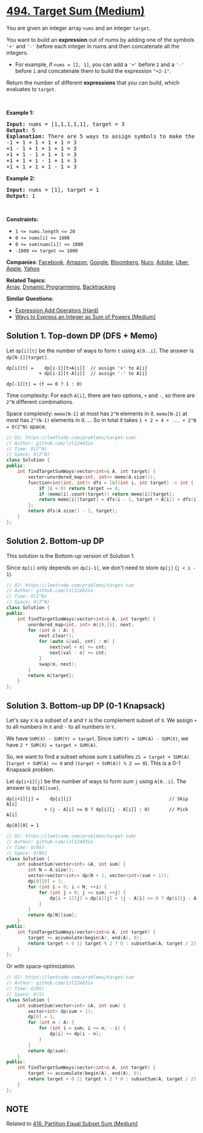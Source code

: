 # [494. Target Sum (Medium)](https://leetcode.com/problems/target-sum)

<p>You are given an integer array <code>nums</code> and an integer <code>target</code>.</p>

<p>You want to build an <strong>expression</strong> out of nums by adding one of the symbols <code>&#39;+&#39;</code> and <code>&#39;-&#39;</code> before each integer in nums and then concatenate all the integers.</p>

<ul>
	<li>For example, if <code>nums = [2, 1]</code>, you can add a <code>&#39;+&#39;</code> before <code>2</code> and a <code>&#39;-&#39;</code> before <code>1</code> and concatenate them to build the expression <code>&quot;+2-1&quot;</code>.</li>
</ul>

<p>Return the number of different <strong>expressions</strong> that you can build, which evaluates to <code>target</code>.</p>

<p>&nbsp;</p>
<p><strong class="example">Example 1:</strong></p>

<pre>
<strong>Input:</strong> nums = [1,1,1,1,1], target = 3
<strong>Output:</strong> 5
<strong>Explanation:</strong> There are 5 ways to assign symbols to make the sum of nums be target 3.
-1 + 1 + 1 + 1 + 1 = 3
+1 - 1 + 1 + 1 + 1 = 3
+1 + 1 - 1 + 1 + 1 = 3
+1 + 1 + 1 - 1 + 1 = 3
+1 + 1 + 1 + 1 - 1 = 3
</pre>

<p><strong class="example">Example 2:</strong></p>

<pre>
<strong>Input:</strong> nums = [1], target = 1
<strong>Output:</strong> 1
</pre>

<p>&nbsp;</p>
<p><strong>Constraints:</strong></p>

<ul>
	<li><code>1 &lt;= nums.length &lt;= 20</code></li>
	<li><code>0 &lt;= nums[i] &lt;= 1000</code></li>
	<li><code>0 &lt;= sum(nums[i]) &lt;= 1000</code></li>
	<li><code>-1000 &lt;= target &lt;= 1000</code></li>
</ul>


**Companies**:
[Facebook](https://leetcode.com/company/facebook), [Amazon](https://leetcode.com/company/amazon), [Google](https://leetcode.com/company/google), [Bloomberg](https://leetcode.com/company/bloomberg), [Nuro](https://leetcode.com/company/nuro), [Adobe](https://leetcode.com/company/adobe), [Uber](https://leetcode.com/company/uber), [Apple](https://leetcode.com/company/apple), [Yahoo](https://leetcode.com/company/yahoo)

**Related Topics**:  
[Array](https://leetcode.com/tag/array), [Dynamic Programming](https://leetcode.com/tag/dynamic-programming), [Backtracking](https://leetcode.com/tag/backtracking)

**Similar Questions**:
* [Expression Add Operators (Hard)](https://leetcode.com/problems/expression-add-operators)
* [Ways to Express an Integer as Sum of Powers (Medium)](https://leetcode.com/problems/ways-to-express-an-integer-as-sum-of-powers)

## Solution 1. Top-down DP (DFS + Memo)

Let `dp[i][t]` be the number of ways to form `t` using `A[0..i]`. The answer is `dp[N-1][target]`.

```
dp[i][t] =    dp[i-1][t+A[i]]  // assign '+' to A[i]
            + dp[i-1][t-A[i]]  // assign '-' to A[i]

dp[-1][t] = (t == 0 ? 1 : 0)
```

Time complexity: For each `A[i]`, there are two options, `+` and `-`, so there are `2^N` different combinations.

Space compleixty: `memo[N-1]` at most has `2^N` elements in it. `memo[N-2]` at most has `2^(N-1)` elements in it. ... So in total it takes `1 + 2 + 4 + ... + 2^N = O(2^N)` space.

```cpp
// OJ: https://leetcode.com/problems/target-sum/
// Author: github.com/lzl124631x
// Time: O(2^N)
// Space: O(2^N)
class Solution {
public:
    int findTargetSumWays(vector<int>& A, int target) {
        vector<unordered_map<int, int>> memo(A.size());
        function<int(int, int)> dfs = [&](int i, int target) -> int {
            if (i < 0) return target == 0;
            if (memo[i].count(target)) return memo[i][target];
            return memo[i][target] = dfs(i - 1, target + A[i]) + dfs(i - 1, target - A[i]);
        };
        return dfs(A.size() - 1, target);
    }
};
```

## Solution 2. Bottom-up DP

This solution is the Bottom-up version of Solution 1.

Since `dp[i]` only depends on `dp[i-1]`, we don't need to store `dp[j]` (`j < i - 1`).

```cpp
// OJ: https://leetcode.com/problems/target-sum
// Author: github.com/lzl124631x
// Time: O(2^N)
// Space: O(2^N)
class Solution {
public:
    int findTargetSumWays(vector<int>& A, int target) {
        unordered_map<int, int> m{{0,1}}, next;
        for (int n : A) {
            next.clear();
            for (auto &[val, cnt] : m) {
                next[val + n] += cnt;
                next[val - n] += cnt;
            }
            swap(m, next);
        }
        return m[target];
    }
};
```

## Solution 3. Bottom-up DP (0-1 Knapsack)

Let's say `X` is a subset of `A` and `Y` is the complement subset of `X`. We assign `+` to all numbers in `X` and `-` to all numbers in `Y`.

We have `SUM(X) - SUM(Y) = target`. Since `SUM(Y) = SUM(A) - SUM(X)`, we have `2 * SUM(X) = target + SUM(A)`.

So, we want to find a subset whose sum `S` satisfies `2S = target + SUM(A)` (`target + SUM(A) >= 0` and `(target + SUM(A)) % 2 == 0`). This is a 0-1 Knapsack problem.

Let `dp[i+1][j]` be the number of ways to form sum `j` using `A[0..i]`. The answer is `dp[N][sum]`.

```
dp[i+1][j] =    dp[i][j]                                    // Skip A[i]
              + (j - A[i] >= 0 ? dp[i][j - A[i]] : 0)       // Pick A[i]

dp[0][0] = 1
```

```cpp
// OJ: https://leetcode.com/problems/target-sum/
// Author: github.com/lzl124631x
// Time: O(NS)
// Space: O(NS)
class Solution {
    int subsetSum(vector<int> &A, int sum) {
        int N = A.size();
        vector<vector<int>> dp(N + 1, vector<int>(sum + 1));
        dp[0][0] = 1;
        for (int i = 0; i < N; ++i) {
            for (int j = 0; j <= sum; ++j) {
                dp[i + 1][j] = dp[i][j] + (j - A[i] >= 0 ? dp[i][j - A[i]] : 0);
            }
        }
        return dp[N][sum];
    }
public:
    int findTargetSumWays(vector<int>& A, int target) {
        target += accumulate(begin(A), end(A), 0);
        return target < 0 || target % 2 ? 0 : subsetSum(A, target / 2);
    }
};
```

Or with space-optimization.

```cpp
// OJ: https://leetcode.com/problems/target-sum
// Author: github.com/lzl124631x
// Time: O(NS)
// Space: O(S)
class Solution {
    int subsetSum(vector<int> &A, int sum) {
        vector<int> dp(sum + 1);
        dp[0] = 1;
        for (int n : A) {
            for (int i = sum; i >= n; --i) {
                dp[i] += dp[i - n];
            }
        }
        return dp[sum];
    }
public:
    int findTargetSumWays(vector<int>& A, int target) {
        target += accumulate(begin(A), end(A), 0);
        return target < 0 || target % 2 ? 0 : subsetSum(A, target / 2);
    }
};
```

## NOTE

Related to [416. Partition Equal Subset Sum (Medium)](https://leetcode.com/problems/partition-equal-subset-sum/)
